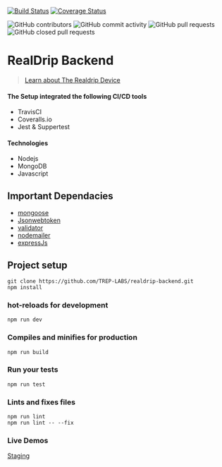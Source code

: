 [![Build Status](https://travis-ci.org/TREP-LABS/realdrip-backend.svg?branch=master)](https://travis-ci.org/TREP-LABS/realdrip-backend)
[![Coverage Status](https://coveralls.io/repos/github/TREP-LABS/realdrip-backend/badge.svg?branch=master)](https://coveralls.io/github/TREP-LABS/realdrip-backend?branch=master)

![GitHub contributors](https://img.shields.io/github/contributors/trep-labs/realdrip-backend)
![GitHub commit activity](https://img.shields.io/github/commit-activity/m/trep-labs/realdrip-backend)
![GitHub pull requests](https://img.shields.io/github/issues-pr/trep-labs/realdrip-backend)
![GitHub closed pull requests](https://img.shields.io/github/issues-pr-closed-raw/trep-labs/realdrip-backend)
# RealDrip Backend
 > [Learn about The Realdrip Device](https://treplabs.co/realdrip)

#### The Setup integrated the following CI/CD tools
 - TravisCI
 - Coveralls.io
 - Jest & Suppertest
 #### Technologies
 - Nodejs
 - MongoDB
 - Javascript

## Important Dependacies
 - [mongoose](https://mongoosejs.com/)
 - [Jsonwebtoken](https://www.npmjs.com/package/jsonwebtoken)
 - [validator](https://www.npmjs.com/package/validator)
 - [nodemailer](https://nodemailer.com/)
 - [expressJs](https://expressjs.com/)

## Project setup
```
git clone https://github.com/TREP-LABS/realdrip-backend.git
npm install
```

### hot-reloads for development
```
npm run dev
```

### Compiles and minifies for production
```
npm run build
```

### Run your tests
```
npm run test
```

### Lints and fixes files
```
npm run lint
npm run lint -- --fix
```

### Live Demos
[Staging](https://rd-backend-staging.herokuapp.com/)
